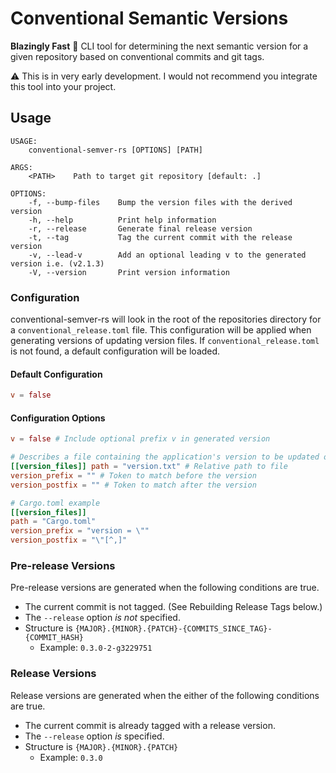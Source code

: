 # Conventional Semantic Versions

__Blazingly Fast__ 🚀 CLI tool for determining the next semantic version for a given repository based on conventional commits and git tags.

⚠️  This is in very early development. I would not recommend you integrate this tool into your project.

## Usage
```
USAGE:
    conventional-semver-rs [OPTIONS] [PATH]

ARGS:
    <PATH>    Path to target git repository [default: .]

OPTIONS:
    -f, --bump-files    Bump the version files with the derived version
    -h, --help          Print help information
    -r, --release       Generate final release version
    -t, --tag           Tag the current commit with the release version
    -v, --lead-v        Add an optional leading v to the generated version i.e. (v2.1.3)
    -V, --version       Print version information
```

### Configuration
conventional-semver-rs will look in the root of the repositories directory for a `conventional_release.toml` file. This configuration will be applied when generating versions of updating version files.
If `conventional_release.toml` is not found, a default configuration will be loaded.

#### Default Configuration
```toml
v = false
```

#### Configuration Options
```toml
v = false # Include optional prefix v in generated version

# Describes a file containing the application's version to be updated on release
[[version_files]] path = "version.txt" # Relative path to file
version_prefix = "" # Token to match before the version
version_postfix = "" # Token to match after the version

# Cargo.toml example
[[version_files]]
path = "Cargo.toml"
version_prefix = "version = \""
version_postfix = "\"[^,]"
```

### Pre-release Versions
Pre-release versions are generated when the following conditions are true.
- The current commit is not tagged. (See Rebuilding Release Tags below.)
- The `--release` option _is not_ specified.
- Structure is `{MAJOR}.{MINOR}.{PATCH}-{COMMITS_SINCE_TAG}-{COMMIT_HASH}`
    - Example: `0.3.0-2-g3229751`

### Release Versions
Release versions are generated when the either of the following conditions are true.
- The current commit is already tagged with a release version.
- The `--release` option _is_ specified.
- Structure is `{MAJOR}.{MINOR}.{PATCH}`
    - Example: `0.3.0`

